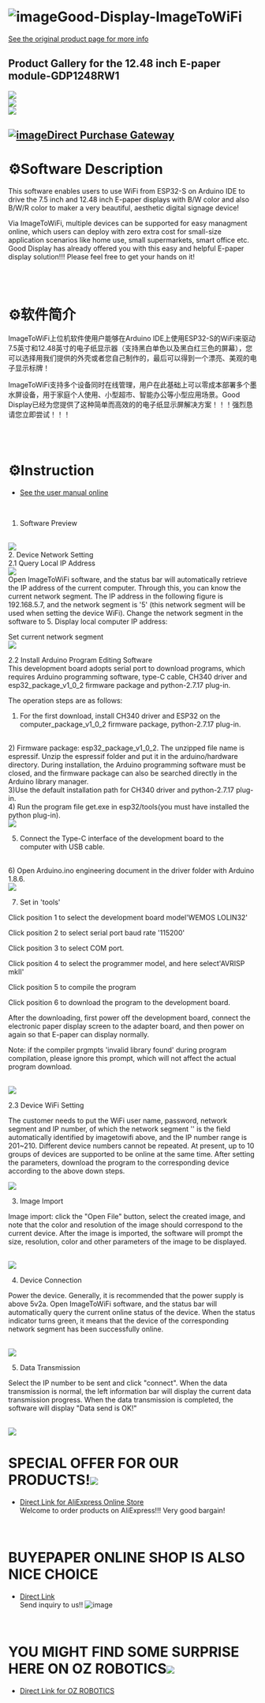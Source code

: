 # ![image](https://user-images.githubusercontent.com/57305534/200108501-c3dd7f1d-065d-409b-84b0-900c6815509e.png)Good-Display-ImageToWiFi

[See the original product page for more info](https://www.good-display.com/product/438.html) 
<br/>

Product Gallery for the 12.48 inch E-paper module-GDP1248RW1
------------------------------------------------------------------------------------------------------------
<img src="https://www.good-display.com/repository/image/5c221e38-e74e-4146-86fe-3836e185e16d.jpg_640xaf.jpg" />
<br/>

<img src="https://www.good-display.com/repository/image/e60bf3ec-47cf-4f08-9e75-722ddb4c96c5.jpg_640xaf.jpg" />
<br/>

<img src="https://www.good-display.com/repository/image/cb58d72a-b3ab-4227-9ac0-606e9bf34405.jpg_640xaf.jpg" />
<br/>



[![image](https://user-images.githubusercontent.com/57305534/200110058-42a41f14-0e68-4ae3-abe2-8b9c715a4117.png)Direct Purchase Gateway](https://buy-lcd.com/products/1248-inch-large-e-ink-display-uc8179-big-epaper-color-screen-gdey1248z51) 
<br/>
------------------------------------------------------------------------------------------------------------

# ⚙️Software Description


This software enables users to use WiFi from ESP32-S on Arduino IDE to drive the 7.5 inch and 12.48 inch E-paper displays with B/W color and also B/W/R color to maker a very beautiful, aesthetic digital signage device!<br/>

Via ImageToWiFi, multiple devices can be supported for easy managment online, which users can deploy with zero extra cost for small-size application scenarios like home use, small supermarkets, smart office etc. Good Display has already offered you with this easy and helpful E-paper display solution!!!
Please feel free to get your hands on it!

<br/>

<br/>

# ⚙️软件简介


ImageToWiFi上位机软件使用户能够在Arduino IDE上使用ESP32-S的WiFi来驱动7.5英寸和12.48英寸的电子纸显示器（支持黑白单色以及黑白红三色的屏幕），您可以选择用我们提供的外壳或者您自己制作的，最后可以得到一个漂亮、美观的电子显示标牌！<br/>

ImageToWiFi支持多个设备同时在线管理，用户在此基础上可以零成本部署多个墨水屏设备，用于家庭个人使用、小型超市、智能办公等小型应用场景。Good Display已经为您提供了这种简单而高效的的电子纸显示屏解决方案！！！强烈恳请您立即尝试！！！

<br/>

<br/>

# ⚙️Instruction

- [See the user manual online](https://www.good-display.com/companyfile/890.html) 
<br/>

1. Software Preview
<br/>
<img src="https://www.good-display.com/repository/image/88862c48-637b-46f5-a780-83dcc0662501.jpg" />
<br/>
2. Device Network Setting
<br/>
2.1 Query Local IP Address
<br/>
<img src="https://www.good-display.com/repository/image/c8f59a2a-3482-4aad-ac54-f48a060053cc.jpg" />
<br/>
Open ImageToWiFi software, and the status bar will automatically retrieve the IP address of the current computer. Through this, you can know the current network segment. The IP address in the following figure is 192.168.5.7, and the network segment is '5' (this network segment will be used when setting the device WiFi). Change the network segment in the software to 5. Display local computer IP address:
<br/>

Set current network segment
<br/>
<img src="https://www.good-display.com/repository/image/ebdd98ba-98b0-4ed4-8f51-fe3bee6553a1.jpg" />
<br/>

2.2 Install Arduino Program Editing Software
<br/>
This development board adopts serial port to download programs, which requires Arduino programming software, type-C cable, CH340 driver and esp32_package_v1_0_2 firmware package and python-2.7.17 plug-in.

The operation steps are as follows:
<br/>
1) For the first download, install CH340 driver and ESP32 on the computer_package_v1_0_2 firmware package, python-2.7.17 plug-in.
<br/>
2) Firmware package: esp32_package_v1_0_2. The unzipped file name is espressif. Unzip the espressif folder and put it in the arduino/hardware directory. During installation, the Arduino programming software must be closed, and the firmware package can also be searched directly in the Arduino library manager.
<br/>
3)Use the default installation path for CH340 driver and python-2.7.17 plug-in.
<br/>
4) Run the program file get.exe in esp32/tools(you must have installed the python plug-in).

<br/>
<img src="https://www.good-display.com/repository/image/d4a63e46-9365-4a99-9169-e457ffe1b0c6.jpg" />
<br/>

5) Connect the Type-C interface of the development board to the computer with USB cable.
<br/>
6) Open Arduino.ino engineering document in the driver folder with Arduino 1.8.6.

<br/>
<img src="https://www.good-display.com/repository/image/46a0ca16-5c3f-4c2c-bcf9-e6ffb69dc072.jpg" />
<br/>


7) Set in 'tools'

Click position 1 to select the development board model'WEMOS LOLIN32'

Click position 2 to select serial port baud rate '115200'

Click position 3 to select COM port.

Click position 4 to select the programmer model, and here select'AVRISP mkII'

Click position 5  to compile the program

Click position 6  to download the program to the development board.

After the downloading, first power off the development board, connect the electronic paper display screen to the adapter board, and then power on again so that E-paper can display normally.

Note: if the compiler prgmpts 'invalid library found' during program compilation, please ignore this prompt, which will not affect the actual program download.

<br/>

<img src="https://www.good-display.com/repository/image/6eb59e36-5182-4ee7-8675-405c944c0be4.jpg" />
<br/>

2.3 Device WiFi Setting 

The customer needs to put the WiFi user name, password, network segment and IP number, of which the network segment '' is the field automatically identified by imagetowifi above, and the IP number range is 201~210. Different device numbers cannot be repeated. At present, up to 10 groups of devices are supported to be online at the same time. After setting the parameters, download the program to the corresponding device according to the above down steps.
<br/>

<img src="https://www.good-display.com/repository/image/c1e93114-8808-4df2-9951-97d07e0428b9.jpg" />
<br/>


3. Image Import   

Image import: click the "Open File" button, select the created image, and note that the color and resolution of the image should correspond to the current device. After the image is imported, the software will prompt the size, resolution, color and other parameters of the image to be displayed.
 
<br/>

<img src="https://www.good-display.com/repository/image/666dbffa-1a21-4820-b62b-3caa1a03a672.jpg" />
<br/>


4. Device Connection

Power the device. Generally, it is recommended that the power supply is above 5v2a. Open ImageToWiFi software, and the status bar will automatically query the current online status of the device. When the status indicator turns green, it means that the device of the corresponding network segment has been successfully online.

<br/>

<img src="https://www.good-display.com/repository/image/5f7248c7-8b0f-47e4-a89f-d0e9050e81e6.jpg" />
<br/>


5. Data Transmission

Select the IP number to be sent and click "connect". When the data transmission is normal, the left information bar will display the current data transmission progress. When the data transmission is completed, the software will display "Data send is OK!"

<br/>

<img src="https://www.good-display.com/repository/image/de982230-89ac-4232-a38b-411e575d28f8.jpg" />
<br/>



# SPECIAL OFFER FOR OUR PRODUCTS!<img src="https://img.alicdn.com/tfs/TB1OQux3hD1gK0jSZFsXXbldVXa-134-32.png" /> 
- [Direct Link for AliExpress Online Store](https://goodisplay.aliexpress.com/store/top-rated-products/1100401572.html?spm=a2g0o.store_pc_topSellerIng.8148362.6.3b122f6c9QvdHT&origin=n&SortType=orders_desc) 
<br/>Welcome to order products on AliExpress!!! Very good bargain!

<br/>

# BUYEPAPER ONLINE SHOP IS ALSO NICE CHOICE
- [Direct Link](https://www.buy-lcd.com/collections/special-offer) 
<br/>Send inquiry to us!!
![image](https://user-images.githubusercontent.com/57305534/209752673-fc672971-5e79-4a46-8b65-dd5edb4bc92d.png)


<br/>

# YOU MIGHT FIND SOME SURPRISE HERE ON OZ ROBOTICS<img src="https://ozrobotics.com/wp-content/uploads/2019/10/OzRobotics-2019.png" /> 
- [Direct Link for OZ ROBOTICS](https://ozrobotics.com/vendors/gooddisplay/) 

<br/>
<br/>


